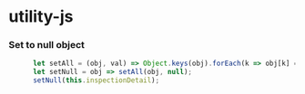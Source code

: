 # utility-js

### Set to null object
```js
      let setAll = (obj, val) => Object.keys(obj).forEach(k => obj[k] = val);
      let setNull = obj => setAll(obj, null);
      setNull(this.inspectionDetail);
```
